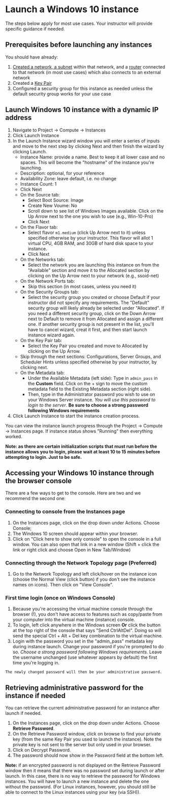 # Launch a Windows 10 instance

The steps below apply for most use cases. Your instructor will provide specific guidance if needed.

## Prerequisites before launching any instances

You should have already:

1. [Created a network, a subnet](create-network.md) within that network, and a [router](create-router.md) connected to that network (in most use cases) which also connects to an external network
2. Created a [Key Pair](create-key-pair.md)
3. Configured a security group for this instance as needed unless the default security group works for your use case

## Launch Windows 10 instance with a dynamic IP address

1. Navigate to Project -> Compute -> Instances
2. Click Launch Instance
3. In the Launch Instance wizard window you will enter a series of inputs and move to the next step by clicking Next and then finish the wizard by clicking Launch.
   * Instance Name: provide a name. Best to keep it all lower case and no spaces. This will become the "hostname" of the instance you're launching.
   * Description: optional, for your reference
   * Availability Zone: leave default, i.e. no change
   * Instance Count: 1
   * Click Next
   * On the Source tab:
      * Select Boot Source: Image
      * Create New Voume: No
      * Scroll down to see list of Windows Images available. Click on the Up Arrow next to the one you wish to use (e.g., Win-10-Pro)
      * Click Next
   * On the Flavor tab:
      * Select flavor `m1.medium` (click Up Arrow next to it) unless specified otherwise by your instructor. This flavor will allot 1 virtual CPU, 4GB RAM, and 30GB of hard disk space to your instance.
      * Click Next
   * On the Networks tab:
      * Select the network you are launching this instance on from the "Available" section and move it to the Allocated section by clicking on the Up Arrow next to your network (e.g., ssoid-net)
   * On the Network Ports tab:
      * Skip this section (in most cases, unless you need it)
   * On the Security Groups tab:
      * Select the security group you created or choose Default if your instructor did not specify any requirements. The "Default" security group will likely already be selected under "Allocated". If you need a different security group, click on the Down Arrow next to Default to remove it from Allocated and assign a different one. If another security group is not present in the list, you'll have to cancel wizard, creat it first, and then start launch instance wizard again.
   * On the Key Pair tab:
      * Select the Key Pair you created and move to Allocated by clicking on the Up Arrow.
   * Skip through the next sections: Configurations, Server Groups, and Scheduler Hints unless specified otherwise by your instructor, by clicking next.
   * On the Metadata tab:
      * Under the Available Metadata (left side): Type in ``admin_pass`` in the **Custom** field. Click on the + sign to move the custom metadata field to the Existing Metadata section (right side).
      * Then, type in the Administrator password you wish to use on your Windows Server instance. *You will use this password to login to the server*. **Be sure to choose a strong password following Windows requirements**
4. Click Launch Instance to start the instance creation process.

You can view the instance launch progress through the Project -> Compute -> Instances page. If instance status shows "Running" then everything worked.

**Note: as there are certain initialization scripts that must run before the instance allows you to login, please wait at least 10 to 15 minutes before attempting to login. Just to be safe.**

## Accessing your Windows 10 instance through the browser console

There are a few ways to get to the console. Here are two and we recommend the second one:

### Connecting to console from the Instances page

1. On the Instances page, click on the drop down under Actions. Choose Console;
2. The Windows 10 screen should appear within your browser.
3. Click on "Click here to show only console" to open the console in a full window. You can also open that link in a new window (Shift + click the link or right click and choose Open in New Tab/Window)

### Connecting through the Network Topology page (Preferred)

1. Go to the Network Topology and left click/hover on the instance icon (choose the Normal View (click button) if you don't see the instance names on icons). Then click on "View Console".

### First time login (once on Windows Console)

1. Because you're accessing the virtual machine console through the browser (!), you don't have access to features such as copy/paste from your computer into the virtual machine (instance) console.
2. To login, left click anywhere in the Windows screen **Or** click the button at the top right of the console that says "Send CtrlAltDel". Doing so will send the special Ctrl + Alt + Del key combination to the virtual machine.
3. Login with the password you set in the "admin_pass" metadata key during instance launch. Change your password if you're prompted to do so. *Choose a strong password following Windows requirements*. Leave the username unchanged (use whatever appears by default) the first time you're logging in.

```The newly changed password will then be your administrative password.```

## Retrieving administrative password for the instance if needed

You can retrieve the current administrative password for an instance after launch if needed.

1. On the Instances page, click on the drop down under Actions. Choose **Retrieve Password**.
2. On the Retrieve Password window, click on browse to find your private key (from the same Key Pair you used to launch the instance). Note the private key is not sent to the server but only used in your browser.
3. Click on Decrypt Password.
4. The password should now show in the Password field at the bottom left.

**Note:** if an encrypted password is not displayed on the Retrieve Password window then it means that there was no password set during launch or after launch. In this case, there is no way to retrieve the password for Windows instances. You will have to launch a new instance and delete the one without the password. (For Linux instances, however, you should still be able to connect to the Linux instances using your key (via SSH)).
